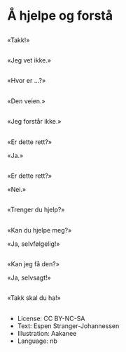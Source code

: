 # Å hjelpe og forstå

##
«Takk!»

##
«Jeg vet ikke.»

##
«Hvor er ...?»

##
«Den veien.»

##
«Jeg forstår ikke.»

##
«Er dette rett?»

«Ja.»

##
«Er dette rett?»

«Nei.»

##
«Trenger du hjelp?»

##
«Kan du hjelpe meg?»

«Ja, selvfølgelig!»

##
«Kan jeg få den?»

«Ja, selvsagt!»

##
«Takk skal du ha!»

##
* License: CC BY-NC-SA
* Text: Espen Stranger-Johannessen
* Illustration: Aakanee
* Language: nb
